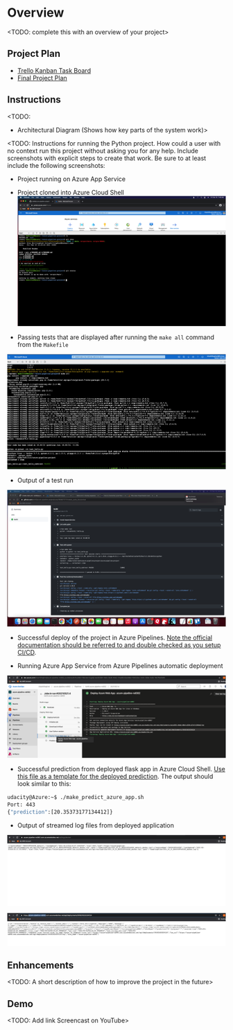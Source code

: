 # Overview

<TODO: complete this with an overview of your project>

## Project Plan

* [Trello Kanban Task Board](https://trello.com/invite/b/hVOAy40q/767e94ece0bc05aed4826aa9724596cf/building-azure-ci-cd-pipeline)
* [Final Project Plan](https://docs.google.com/spreadsheets/d/14MsfybRl9IBQCXpz52GzsAPmwmYQJjL2XewXLKN9vyg/edit?usp=sharing)

## Instructions

<TODO:  
* Architectural Diagram (Shows how key parts of the system work)>

<TODO:  Instructions for running the Python project.  How could a user with no context run this project without asking you for any help.  Include screenshots with explicit steps to create that work. Be sure to at least include the following screenshots:

* Project running on Azure App Service

* Project cloned into Azure Cloud Shell
![Cloned Project - Azure Cloud Shell](./images/3_Cloned_Project_AzureCloudShell.png)

* Passing tests that are displayed after running the `make all` command from the `Makefile`

![Make All Passing Test](./images/3.3_Local_Test.png)

* Output of a test run

![Passing Tests - Github Actions](./images/4_Github_Actions_Build.png)

* Successful deploy of the project in Azure Pipelines.  [Note the official documentation should be referred to and double checked as you setup CI/CD](https://docs.microsoft.com/en-us/azure/devops/pipelines/ecosystems/python-webapp?view=azure-devops).

* Running Azure App Service from Azure Pipelines automatic deployment

![Running Azure App Server - Azure Pipeline](./images/AzureAppService.png)



* Successful prediction from deployed flask app in Azure Cloud Shell.  [Use this file as a template for the deployed prediction](https://github.com/udacity/nd082-Azure-Cloud-DevOps-Starter-Code/blob/master/C2-AgileDevelopmentwithAzure/project/starter_files/flask-sklearn/make_predict_azure_app.sh).
The output should look similar to this:

```bash
udacity@Azure:~$ ./make_predict_azure_app.sh
Port: 443
{"prediction":[20.35373177134412]}
```

* Output of streamed log files from deployed application

![Output Of Streamed Logs](./images/Logs1.png)

![Output Of Streamed Logs After Pipeline Deployment](./images/Logs2.png)
>

## Enhancements

<TODO: A short description of how to improve the project in the future>

## Demo 

<TODO: Add link Screencast on YouTube>


